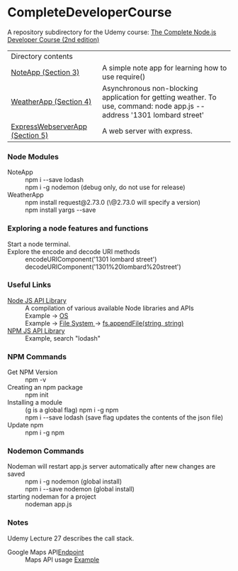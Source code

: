 # CompleteDeveloperCourse
A repository subdirectory for the Udemy course: <a href="https://www.udemy.com/the-complete-nodejs-developer-course-2/learn/v4/overview">The Complete Node.js Developer Course (2nd edition)</a>
<table>
<tr>
<td colspan="2">
Directory contents
</td>
</tr>
<tr>
<td>
<a href="./NoteApp">NoteApp (Section 3)</a>
</td>
<td>
A simple note app for learning how to use require()
</td>
</tr>
<tr>
<td>
<a href="./WeatherApp">WeatherApp (Section 4)</a>
</td>
<td>
Asynchronous non-blocking application for getting weather. To use, command: node app.js --address '1301 lombard street'
</td>
</tr>
<tr>
<td>
<a href="./ExpressWebserverApp">ExpressWebserverApp (Section 5)</a>
</td>
<td>
A web server with express.
</td>
</tr>
</table>

<h3>Node Modules</h3>
<dl>
<dt>NoteApp</dt>
<dd>npm i --save lodash</dd>
<dd>npm i -g nodemon  (debug only, do not use for release)</dd>
<dt>WeatherApp</dt>
<dd>npm install request@2.73.0   (\@2.73.0 will specify a version)</dd>
<dd>npm install yargs --save</dd>
</dl>

<h3>Exploring a node features and functions</h3>
<dl>
<dt>Start a node terminal.</dt>
<dt>Explore the encode and decode URI methods</dt>
<dd>encodeURIComponent('1301 lombard street')</dd>
<dd>decodeURIComponent('1301%20lombard%20street')</dd>
</dl>


<h3>Useful Links</h3>
<dl>
<dt><a href="https://nodejs.org/api/">Node JS API Library</a></dt>
<dd>A compilation of various available Node libraries and APIs</dd>
<dd>Example -> <a href="https://nodejs.org/api/os.html">OS</a></dd>
<dd>Example -> <a href="https://nodejs.org/api/fs.html">File System </a>-> <a href="https://nodejs.org/api/fs.html#fs_fs_appendfile_file_data_options_callback">fs.appendFile(string, string)</a></dd>
<dt><a href="https://www.npmjs.com/">NPM JS API Library</a></dt>
<dd>Example, search "lodash"</dd>
</dl>

<h3>NPM Commands</h3>
<dl>
<dt>Get NPM Version</dt>
<dd>npm -v</dd>
<dt>Creating an npm package</dt>
<dd>npm init</dd>
<dt>Installing a module</dt>
<dd>(g is a global flag) npm i -g npm</dd>
<dd>npm i --save lodash  (save flag updates the contents of the json file)</dd>
<dt>Update npm</dt>
<dd>npm i -g npm</dd>
</dl>

<h3>Nodemon Commands</h3>
<dl>
<dt>Nodeman will restart app.js server automatically after new changes are saved</dt>
<dd>npm i -g nodemon (global install)</dd>
<dd>npm i --save nodemon (global install)</dd>
<dt>starting nodeman for a project</dt>
<dd>nodeman app.js</dd>
</dl>

### Notes

Udemy Lecture 27 describes the call stack.


<dl>
<dt>Google Maps API<a href="https://maps.googleapis.com/maps/api/geocode/json">Endpoint</a></dt>
<dd>Maps API usage <a href="https://maps.googleapis.com/maps/api/geocode/json?address=1301%20lombard%20street%20philadelphia">Example</a></dd>
</dl>
